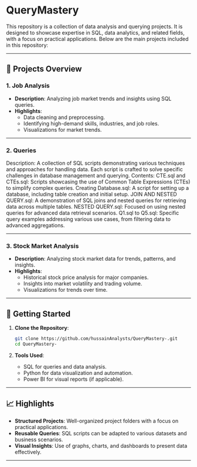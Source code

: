 # QueryMastery

This repository is a collection of data analysis and querying projects. It is designed to showcase expertise in SQL, data analytics, and related fields, with a focus on practical applications. Below are the main projects included in this repository:

---

## 📂 Projects Overview

### **1. Job Analysis**
- **Description**: Analyzing job market trends and insights using SQL queries.
- **Highlights**:
  - Data cleaning and preprocessing.
  - Identifying high-demand skills, industries, and job roles.
  - Visualizations for market trends.

---

### **2. Queries**
Description: A collection of SQL scripts demonstrating various techniques and approaches for handling data. Each script is crafted to solve specific challenges in database management and querying.
Contents:
CTE.sql and CTEs.sql: Scripts showcasing the use of Common Table Expressions (CTEs) to simplify complex queries.
Creating Database.sql: A script for setting up a database, including table creation and initial setup.
JOIN AND NESTED QUERY.sql: A demonstration of SQL joins and nested queries for retrieving data across multiple tables.
NESTED QUERY.sql: Focused on using nested queries for advanced data retrieval scenarios.
Q1.sql to Q5.sql: Specific query examples addressing various use cases, from filtering data to advanced aggregations.

---

### **3. Stock Market Analysis**
- **Description**: Analyzing stock market data for trends, patterns, and insights.
- **Highlights**:
  - Historical stock price analysis for major companies.
  - Insights into market volatility and trading volume.
  - Visualizations for trends over time.

---

## 🚀 Getting Started

1. **Clone the Repository**:
   ```bash
   git clone https://github.com/hussainAnalysts/QueryMastery-.git
   cd QueryMastery-
   ```

2. **Tools Used**:
   - SQL for queries and data analysis.
   - Python for data visualization and automation.
   - Power BI for visual reports (if applicable).

---

## 📈 Highlights
- **Structured Projects**: Well-organized project folders with a focus on practical applications.
- **Reusable Queries**: SQL scripts can be adapted to various datasets and business scenarios.
- **Visual Insights**: Use of graphs, charts, and dashboards to present data effectively.

---
